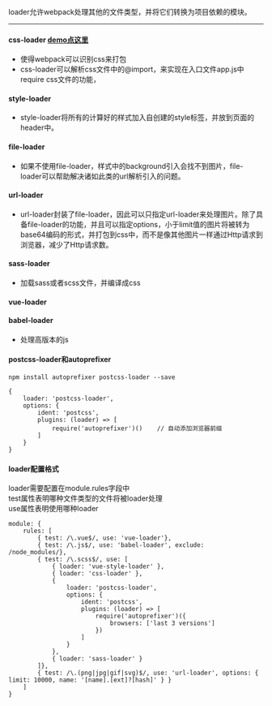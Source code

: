 loader允许webpack处理其他的文件类型，并将它们转换为项目依赖的模块。

---

#### css-loader  [demo点这里](https://github.com/baoendemao/webpack-summary/tree/master/demos/demo-loader)
* 使得webpack可以识别css来打包
* css-loader可以解析css文件中的@import，来实现在入口文件app.js中require css文件的功能，

#### style-loader
* style-loader将所有的计算好的样式加入自创建的style标签，并放到页面的header中。

#### file-loader
* 如果不使用file-loader，样式中的background引入会找不到图片，file-loader可以帮助解决诸如此类的url解析引入的问题。

#### url-loader
* url-loader封装了file-loader，因此可以只指定url-loader来处理图片。除了具备file-loader的功能，并且可以指定options，小于limit值的图片将被转为base64编码的形式，并打包到css中，而不是像其他图片一样通过Http请求到浏览器，减少了Http请求数。

#### sass-loader
* 加载sass或者scss文件，并编译成css

#### vue-loader

#### babel-loader
* 处理高版本的js

#### postcss-loader和autoprefixer

```
npm install autoprefixer postcss-loader --save

{
    loader: 'postcss-loader',
    options: {
        ident: 'postcss',
        plugins: (loader) => [
            require('autoprefixer')()    // 自动添加浏览器前缀
        ]
    }
}

```
#### loader配置格式

loader需要配置在module.rules字段中<br/>
test属性表明哪种文件类型的文件将被loader处理<br/>
use属性表明使用哪种loader<br/>
```
module: {
    rules: [
        { test: /\.vue$/, use: 'vue-loader'}, 
        { test: /\.js$/, use: 'babel-loader', exclude: /node_modules/}, 
        { test: /\.scss$/, use: [
            { loader: 'vue-style-loader' }, 
            { loader: 'css-loader' }, 
            {
                loader: 'postcss-loader',
                options: {
                    ident: 'postcss',
                    plugins: (loader) => [
                        require('autoprefixer')({
                            browsers: ['last 3 versions']
                        })  
                    ]
                }
            },
            { loader: 'sass-loader' }
        ]},
        { test: /\.(png|jpg|gif|svg)$/, use: 'url-loader', options: { limit: 10000, name: '[name].[ext]?[hash]' } }
    ]
}
```